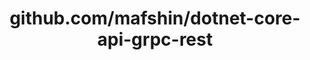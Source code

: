 ---
layout: post
title: github.com/mafshin/dotnet-core-api-grpc-rest
categories: link
tags: [انگلیسی, گیت‌هاب, برنامه‌نویسی]
---
